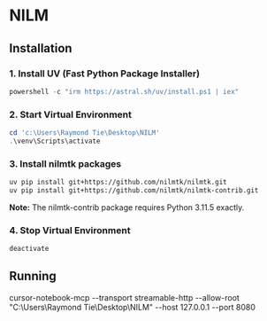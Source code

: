 # NILM

## Installation

### 1. Install UV (Fast Python Package Installer)

```powershell
powershell -c "irm https://astral.sh/uv/install.ps1 | iex"
```

### 2. Start Virtual Environment

```powershell
cd 'c:\Users\Raymond Tie\Desktop\NILM'
.\venv\Scripts\activate
```

### 3. Install nilmtk packages

```bash
uv pip install git+https://github.com/nilmtk/nilmtk.git
uv pip install git+https://github.com/nilmtk/nilmtk-contrib.git
```

**Note:** The nilmtk-contrib package requires Python 3.11.5 exactly.

### 4. Stop Virtual Environment

```powershell
deactivate
```

## Running

cursor-notebook-mcp --transport streamable-http --allow-root "C:\Users\Raymond Tie\Desktop\NILM" --host 127.0.0.1 --port 8080
